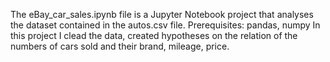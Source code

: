 The eBay_car_sales.ipynb file is a Jupyter Notebook project that analyses the dataset contained in the autos.csv file.
Prerequisites: pandas, numpy
In this project I clead the data, created hypotheses on the relation of the numbers of cars sold and their brand, mileage, price.
